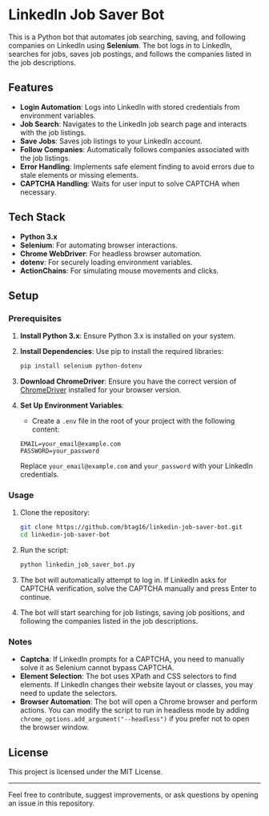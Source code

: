 # LinkedIn Job Saver Bot

This is a Python bot that automates job searching, saving, and following companies on LinkedIn using **Selenium**. The bot logs in to LinkedIn, searches for jobs, saves job postings, and follows the companies listed in the job descriptions.

## Features

- **Login Automation**: Logs into LinkedIn with stored credentials from environment variables.
- **Job Search**: Navigates to the LinkedIn job search page and interacts with the job listings.
- **Save Jobs**: Saves job listings to your LinkedIn account.
- **Follow Companies**: Automatically follows companies associated with the job listings.
- **Error Handling**: Implements safe element finding to avoid errors due to stale elements or missing elements.
- **CAPTCHA Handling**: Waits for user input to solve CAPTCHA when necessary.

## Tech Stack

- **Python 3.x**
- **Selenium**: For automating browser interactions.
- **Chrome WebDriver**: For headless browser automation.
- **dotenv**: For securely loading environment variables.
- **ActionChains**: For simulating mouse movements and clicks.

## Setup

### Prerequisites

1. **Install Python 3.x**: Ensure Python 3.x is installed on your system.
2. **Install Dependencies**: Use pip to install the required libraries:
    ```bash
    pip install selenium python-dotenv
    ```
3. **Download ChromeDriver**: Ensure you have the correct version of [ChromeDriver](https://sites.google.com/a/chromium.org/chromedriver/) installed for your browser version.

4. **Set Up Environment Variables**:
    - Create a `.env` file in the root of your project with the following content:
    ```env
    EMAIL=your_email@example.com
    PASSWORD=your_password
    ```
    Replace `your_email@example.com` and `your_password` with your LinkedIn credentials.

### Usage

1. Clone the repository:
   ```bash
   git clone https://github.com/btag16/linkedin-job-saver-bot.git
   cd linkedin-job-saver-bot
   ```

2. Run the script:
   ```bash
   python linkedin_job_saver_bot.py
   ```

3. The bot will automatically attempt to log in. If LinkedIn asks for CAPTCHA verification, solve the CAPTCHA manually and press Enter to continue.

4. The bot will start searching for job listings, saving job positions, and following the companies listed in the job descriptions.

### Notes

- **Captcha**: If LinkedIn prompts for a CAPTCHA, you need to manually solve it as Selenium cannot bypass CAPTCHA.
- **Element Selection**: The bot uses XPath and CSS selectors to find elements. If LinkedIn changes their website layout or classes, you may need to update the selectors.
- **Browser Automation**: The bot will open a Chrome browser and perform actions. You can modify the script to run in headless mode by adding `chrome_options.add_argument("--headless")` if you prefer not to open the browser window.

## License

This project is licensed under the MIT License.

---

Feel free to contribute, suggest improvements, or ask questions by opening an issue in this repository.
